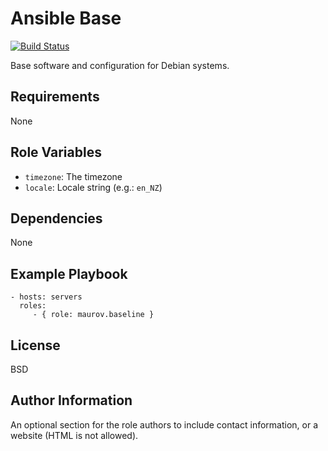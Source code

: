 Ansible Base
============

[![Build
Status](https://travis-ci.org/mauroveron/ansible-base.svg?branch=master)](https://travis-ci.org/mauroveron/ansible-base)

Base software and configuration for Debian systems.

Requirements
------------

None

Role Variables
--------------

- `timezone`: The timezone
- `locale`: Locale string (e.g.: `en_NZ`)

Dependencies
------------

None

Example Playbook
----------------

    - hosts: servers
      roles:
         - { role: maurov.baseline }

License
-------

BSD

Author Information
------------------

An optional section for the role authors to include contact information, or a
website (HTML is not allowed).
